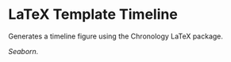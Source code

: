 # LaTeX Template Timeline

Generates a timeline figure using the Chronology LaTeX package.


*Seaborn.*
